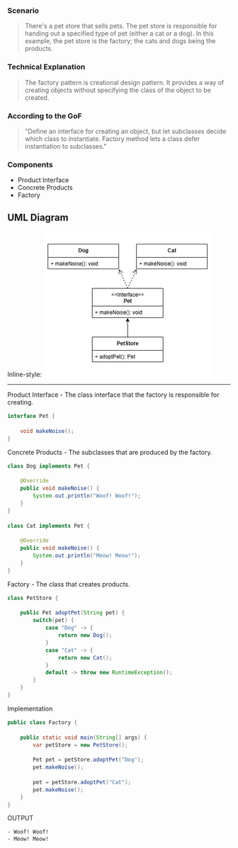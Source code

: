<html>
  <body>
    <h3>
      Scenario
    </h3>
    <blockquote>
      There's a pet store that sells pets. The pet store is responsible for handing out a specified type of pet (either a cat or a dog).
      In this example, the pet store is the factory; the cats and dogs being the products.
    </blockquote>
    <h3>
      Technical Explanation
    </h3>
    <blockquote>
      The factory pattern is creational design pattern. It provides a way of creating objects without specifying the class of the object to be created.
    </blockquote>
    <h3>
      According to the GoF
    </h3>
    <blockquote>
      "Define an interface for creating an object, but let subclasses decide which class to instantiate.
      Factory method lets a class defer instantiation to subclasses."
    </blockquote>
    <h3>
      Components
    </h3>
    <ul>
      <li>Product Interface</li>
      <li>Concrete Products</li>
      <li>Factory</li>
    </ul>
  </body>
</html>

## UML Diagram

Inline-style: 
![alt text](FactoryUML.jpg "FactoryUML")

---

Product Interface - The class interface that the factory is responsible for creating.
```java
interface Pet {

    void makeNoise();
}
```
Concrete Products - The subclasses that are produced by the factory.
```java
class Dog implements Pet {

    @Override
    public void makeNoise() {
        System.out.println("Woof! Woof!");
    }
}

class Cat implements Pet {

    @Override
    public void makeNoise() {
        System.out.println("Meow! Meow!");
    }
}
```
Factory - The class that creates products.
```java
class PetStore {

    public Pet adoptPet(String pet) {
        switch(pet) {
            case "Dog" -> {
                return new Dog();
            }
            case "Cat" -> {
                return new Cat();
            }
            default -> throw new RuntimeException();
        }
    }
}
```
Implementation
```java
public class Factory {

    public static void main(String[] args) {
        var petStore = new PetStore();
        
        Pet pet = petStore.adoptPet("Dog");
        pet.makeNoise();
        
        pet = petStore.adoptPet("Cat");
        pet.makeNoise();
    }
}
```
OUTPUT
```
- Woof! Woof!
- Meow! Meow!
```
